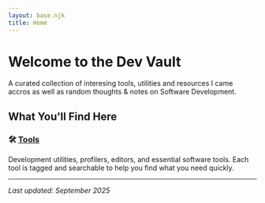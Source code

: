 ```yaml
---
layout: base.njk
title: Home
---
```


# Welcome to the Dev Vault

A curated collection of interesing tools, utilities and resources I came accros as well as random thoughts & notes on Software Development.

## What You'll Find Here

<div class="section-cards">
    <div class="section-card">
        <h3>🛠️ <a href="/tools/">Tools</a></h3>
        <p>Development utilities, profilers, editors, and essential software tools. Each tool is tagged and searchable to help you find what you need quickly.</p>
    </div>
</div>

---

*Last updated: September 2025*

